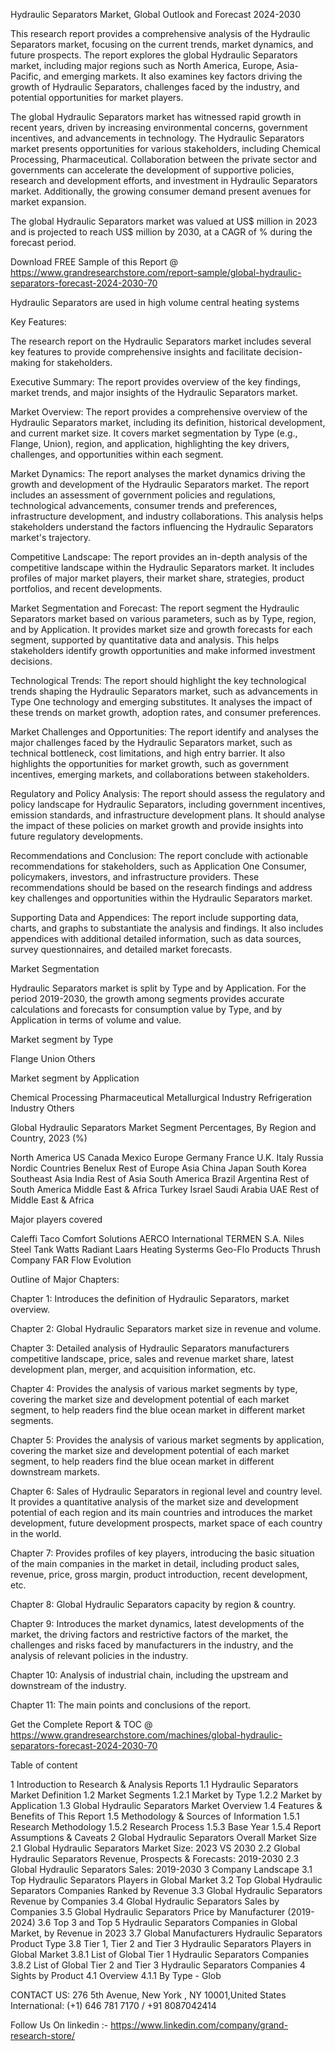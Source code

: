 Hydraulic Separators Market, Global Outlook and Forecast 2024-2030

This research report provides a comprehensive analysis of the Hydraulic Separators market, focusing on the current trends, market dynamics, and future prospects. The report explores the global Hydraulic Separators market, including major regions such as North America, Europe, Asia-Pacific, and emerging markets. It also examines key factors driving the growth of Hydraulic Separators, challenges faced by the industry, and potential opportunities for market players.

The global Hydraulic Separators market has witnessed rapid growth in recent years, driven by increasing environmental concerns, government incentives, and advancements in technology. The Hydraulic Separators market presents opportunities for various stakeholders, including Chemical Processing, Pharmaceutical. Collaboration between the private sector and governments can accelerate the development of supportive policies, research and development efforts, and investment in Hydraulic Separators market. Additionally, the growing consumer demand present avenues for market expansion.

The global Hydraulic Separators market was valued at US$ million in 2023 and is projected to reach US$ million by 2030, at a CAGR of % during the forecast period.

Download FREE Sample of this Report @ https://www.grandresearchstore.com/report-sample/global-hydraulic-separators-forecast-2024-2030-70


Hydraulic Separators are used in high volume central heating systems

Key Features:

The research report on the Hydraulic Separators market includes several key features to provide comprehensive insights and facilitate decision-making for stakeholders.

Executive Summary: The report provides overview of the key findings, market trends, and major insights of the Hydraulic Separators market.

Market Overview: The report provides a comprehensive overview of the Hydraulic Separators market, including its definition, historical development, and current market size. It covers market segmentation by Type (e.g., Flange, Union), region, and application, highlighting the key drivers, challenges, and opportunities within each segment.

Market Dynamics: The report analyses the market dynamics driving the growth and development of the Hydraulic Separators market. The report includes an assessment of government policies and regulations, technological advancements, consumer trends and preferences, infrastructure development, and industry collaborations. This analysis helps stakeholders understand the factors influencing the Hydraulic Separators market's trajectory.

Competitive Landscape: The report provides an in-depth analysis of the competitive landscape within the Hydraulic Separators market. It includes profiles of major market players, their market share, strategies, product portfolios, and recent developments.

Market Segmentation and Forecast: The report segment the Hydraulic Separators market based on various parameters, such as by Type, region, and by Application. It provides market size and growth forecasts for each segment, supported by quantitative data and analysis. This helps stakeholders identify growth opportunities and make informed investment decisions.

Technological Trends: The report should highlight the key technological trends shaping the Hydraulic Separators market, such as advancements in Type One technology and emerging substitutes. It analyses the impact of these trends on market growth, adoption rates, and consumer preferences.

Market Challenges and Opportunities: The report identify and analyses the major challenges faced by the Hydraulic Separators market, such as technical bottleneck, cost limitations, and high entry barrier. It also highlights the opportunities for market growth, such as government incentives, emerging markets, and collaborations between stakeholders.

Regulatory and Policy Analysis: The report should assess the regulatory and policy landscape for Hydraulic Separators, including government incentives, emission standards, and infrastructure development plans. It should analyse the impact of these policies on market growth and provide insights into future regulatory developments.

Recommendations and Conclusion: The report conclude with actionable recommendations for stakeholders, such as Application One Consumer, policymakers, investors, and infrastructure providers. These recommendations should be based on the research findings and address key challenges and opportunities within the Hydraulic Separators market.

Supporting Data and Appendices: The report include supporting data, charts, and graphs to substantiate the analysis and findings. It also includes appendices with additional detailed information, such as data sources, survey questionnaires, and detailed market forecasts.

Market Segmentation

Hydraulic Separators market is split by Type and by Application. For the period 2019-2030, the growth among segments provides accurate calculations and forecasts for consumption value by Type, and by Application in terms of volume and value.



Market segment by Type



Flange
Union
Others


Market segment by Application



Chemical Processing
Pharmaceutical
Metallurgical Industry
Refrigeration Industry
Others


Global Hydraulic Separators Market Segment Percentages, By Region and Country, 2023 (%)



North America
US
Canada
Mexico
Europe
Germany
France
U.K.
Italy
Russia
Nordic Countries
Benelux
Rest of Europe
Asia
China
Japan
South Korea
Southeast Asia
India
Rest of Asia
South America
Brazil
Argentina
Rest of South America
Middle East & Africa
Turkey
Israel
Saudi Arabia
UAE
Rest of Middle East & Africa


Major players covered



Caleffi
Taco Comfort Solutions
AERCO International
TERMEN S.A.
Niles Steel Tank
Watts Radiant
Laars Heating Systerms
Geo-Flo Products
Thrush Company
FAR Flow Evolution


Outline of Major Chapters:

Chapter 1: Introduces the definition of Hydraulic Separators, market overview.

Chapter 2: Global Hydraulic Separators market size in revenue and volume.

Chapter 3: Detailed analysis of Hydraulic Separators manufacturers competitive landscape, price, sales and revenue market share, latest development plan, merger, and acquisition information, etc.

Chapter 4: Provides the analysis of various market segments by type, covering the market size and development potential of each market segment, to help readers find the blue ocean market in different market segments.

Chapter 5: Provides the analysis of various market segments by application, covering the market size and development potential of each market segment, to help readers find the blue ocean market in different downstream markets.

Chapter 6: Sales of Hydraulic Separators in regional level and country level. It provides a quantitative analysis of the market size and development potential of each region and its main countries and introduces the market development, future development prospects, market space of each country in the world.

Chapter 7: Provides profiles of key players, introducing the basic situation of the main companies in the market in detail, including product sales, revenue, price, gross margin, product introduction, recent development, etc.

Chapter 8: Global Hydraulic Separators capacity by region & country.

Chapter 9: Introduces the market dynamics, latest developments of the market, the driving factors and restrictive factors of the market, the challenges and risks faced by manufacturers in the industry, and the analysis of relevant policies in the industry.

Chapter 10: Analysis of industrial chain, including the upstream and downstream of the industry.

Chapter 11: The main points and conclusions of the report.

Get the Complete Report & TOC @ https://www.grandresearchstore.com/machines/global-hydraulic-separators-forecast-2024-2030-70

Table of content

1 Introduction to Research & Analysis Reports
1.1 Hydraulic Separators Market Definition
1.2 Market Segments
1.2.1 Market by Type
1.2.2 Market by Application
1.3 Global Hydraulic Separators Market Overview
1.4 Features & Benefits of This Report
1.5 Methodology & Sources of Information
1.5.1 Research Methodology
1.5.2 Research Process
1.5.3 Base Year
1.5.4 Report Assumptions & Caveats
2 Global Hydraulic Separators Overall Market Size
2.1 Global Hydraulic Separators Market Size: 2023 VS 2030
2.2 Global Hydraulic Separators Revenue, Prospects & Forecasts: 2019-2030
2.3 Global Hydraulic Separators Sales: 2019-2030
3 Company Landscape
3.1 Top Hydraulic Separators Players in Global Market
3.2 Top Global Hydraulic Separators Companies Ranked by Revenue
3.3 Global Hydraulic Separators Revenue by Companies
3.4 Global Hydraulic Separators Sales by Companies
3.5 Global Hydraulic Separators Price by Manufacturer (2019-2024)
3.6 Top 3 and Top 5 Hydraulic Separators Companies in Global Market, by Revenue in 2023
3.7 Global Manufacturers Hydraulic Separators Product Type
3.8 Tier 1, Tier 2 and Tier 3 Hydraulic Separators Players in Global Market
3.8.1 List of Global Tier 1 Hydraulic Separators Companies
3.8.2 List of Global Tier 2 and Tier 3 Hydraulic Separators Companies
4 Sights by Product
4.1 Overview
4.1.1 By Type - Glob

CONTACT US:
276 5th Avenue, New York , NY 10001,United States
International: (+1) 646 781 7170 / +91 8087042414

Follow Us On linkedin :- https://www.linkedin.com/company/grand-research-store/
 
